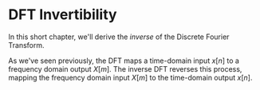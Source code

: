 # DFT Invertibility

In this short chapter, we'll derive the *inverse* of the Discrete Fourier Transform.

As we've seen previously, the DFT maps a time-domain input $x[n]$ to a frequency domain output $X[m]$.
The inverse DFT reverses this process, mapping the frequency domain input $X[m]$ to the time-domain output $x[n]$.
